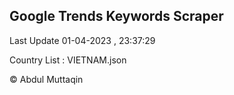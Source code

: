 

## Google Trends Keywords Scraper 
 
Last Update 01-04-2023 , 23:37:29

Country List :
VIETNAM.json



© Abdul Muttaqin 
